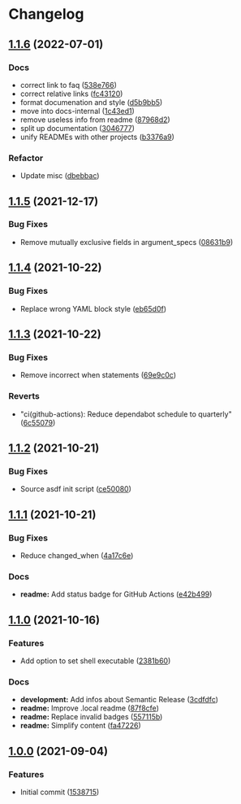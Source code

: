 # Changelog

## [1.1.6](https://github.com/trallnag/ansible-role-asdf-plugin/compare/1.1.5...1.1.6) (2022-07-01)


### Docs

* correct link to faq ([538e766](https://github.com/trallnag/ansible-role-asdf-plugin/commit/538e766616512373b6a42758e30d32d137be44a2))
* correct relative links ([fc43120](https://github.com/trallnag/ansible-role-asdf-plugin/commit/fc43120b3ce26d94cc5c7e4fe656d4a9a8e081ae))
* format documenation and style ([d5b9bb5](https://github.com/trallnag/ansible-role-asdf-plugin/commit/d5b9bb558b2aaa8a6a568f0f4ded5b1de2227d44))
* move into docs-internal ([1c43ed1](https://github.com/trallnag/ansible-role-asdf-plugin/commit/1c43ed1614a28480926a4122b33ee722f48d6fc4))
* remove useless info from readme ([87968d2](https://github.com/trallnag/ansible-role-asdf-plugin/commit/87968d29a932a7c72bbf6eed24be2de0ac6026aa))
* split up documentation ([3046777](https://github.com/trallnag/ansible-role-asdf-plugin/commit/304677752d1803771e98234e272e3a99ed659872))
* unify READMEs with other projects ([b3376a9](https://github.com/trallnag/ansible-role-asdf-plugin/commit/b3376a94d29de0ac22b123a7454015b959504df4))


### Refactor

* Update misc ([dbebbac](https://github.com/trallnag/ansible-role-asdf-plugin/commit/dbebbac11ffd2f37f100dcb8f543687b6cfcd8a2))

## [1.1.5](https://github.com/trallnag/ansible-role-asdf-plugin/compare/1.1.4...1.1.5) (2021-12-17)


### Bug Fixes

* Remove mutually exclusive fields in argument_specs ([08631b9](https://github.com/trallnag/ansible-role-asdf-plugin/commit/08631b97104dcab8122aed75ea7e7ef95449f75a))

## [1.1.4](https://github.com/trallnag/ansible-role-asdf-plugin/compare/1.1.3...1.1.4) (2021-10-22)


### Bug Fixes

* Replace wrong YAML block style ([eb65d0f](https://github.com/trallnag/ansible-role-asdf-plugin/commit/eb65d0f7ee2b46d7132d59728889c6071826c92d))

## [1.1.3](https://github.com/trallnag/ansible-role-asdf-plugin/compare/1.1.2...1.1.3) (2021-10-22)


### Bug Fixes

* Remove incorrect when statements ([69e9c0c](https://github.com/trallnag/ansible-role-asdf-plugin/commit/69e9c0cccc9643ba3e03d1e2987779897843b2ad))


### Reverts

* "ci(github-actions): Reduce dependabot schedule to quarterly" ([6c55079](https://github.com/trallnag/ansible-role-asdf-plugin/commit/6c550795b1c17c0b5a67ca66bdfcbb338c99a086))

## [1.1.2](https://github.com/trallnag/ansible-role-asdf-plugin/compare/1.1.1...1.1.2) (2021-10-21)


### Bug Fixes

* Source asdf init script ([ce50080](https://github.com/trallnag/ansible-role-asdf-plugin/commit/ce50080da1849006b29ae9d8d99740774f4c384d))

## [1.1.1](https://github.com/trallnag/ansible-role-asdf-plugin/compare/1.1.0...1.1.1) (2021-10-21)


### Bug Fixes

* Reduce changed_when ([4a17c6e](https://github.com/trallnag/ansible-role-asdf-plugin/commit/4a17c6e53afc4f420fb2645aee276a47682698ec))


### Docs

* **readme:** Add status badge for GitHub Actions ([e42b499](https://github.com/trallnag/ansible-role-asdf-plugin/commit/e42b499e36a162d030e78e73a38512f07babe2e9))

## [1.1.0](https://github.com/trallnag/ansible-role-asdf-plugin/compare/1.0.0...1.1.0) (2021-10-16)


### Features

* Add option to set shell executable ([2381b60](https://github.com/trallnag/ansible-role-asdf-plugin/commit/2381b6059fdbba1ed5941127044c137750fb1b7c))


### Docs

* **development:** Add infos about Semantic Release ([3cdfdfc](https://github.com/trallnag/ansible-role-asdf-plugin/commit/3cdfdfcc41cb601ee1b24b592f5cfa97ad6c3c33))
* **readme:** Improve .local readme ([87f8cfe](https://github.com/trallnag/ansible-role-asdf-plugin/commit/87f8cfe1d0381c24300226cbf8262dd89ef6396d))
* **readme:** Replace invalid badges ([557115b](https://github.com/trallnag/ansible-role-asdf-plugin/commit/557115bf1d6fd9868e6357796ccd0c1aada73518))
* **readme:** Simplify content ([fa47226](https://github.com/trallnag/ansible-role-asdf-plugin/commit/fa472269e2dbf93f434d16c730710c9f0b99b9b9))

## [1.0.0](https://github.com/trallnag/ansible-role-asdf-plugin/compare/15387154e5c5c8d9ddb7c60106294a6260ff2055...1.0.0) (2021-09-04)


### Features

* Initial commit ([1538715](https://github.com/trallnag/ansible-role-asdf-plugin/commit/15387154e5c5c8d9ddb7c60106294a6260ff2055))
